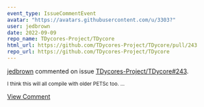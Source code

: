 ```yaml
---
event_type: IssueCommentEvent
avatar: "https://avatars.githubusercontent.com/u/3303?"
user: jedbrown
date: 2022-09-09
repo_name: TDycores-Project/TDycore
html_url: https://github.com/TDycores-Project/TDycore/pull/243
repo_url: https://github.com/TDycores-Project/TDycore
---
```


<a href='https://github.com/jedbrown' target='_blank'>jedbrown</a> commented on issue <a href='https://github.com/TDycores-Project/TDycore/pull/243' target='_blank'>TDycores-Project/TDycore#243</a>.

<small>I think this will all compile with older PETSc too....</small>

<a href='https://github.com/TDycores-Project/TDycore/pull/243' target='_blank'>View Comment</a>